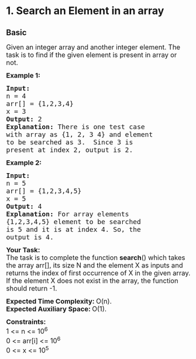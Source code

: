 # 1. Search an Element in an array
## Basic 
<div class="problem-statement">
                <p></p><p><span style="font-size:18px">Given an integer array and another integer element. The task is to find if the given element is present in array or not.</span></p>

<p><span style="font-size:18px"><strong>Example 1:</strong></span></p>

<pre><span style="font-size:18px"><strong>Input:
</strong>n = 4
arr[] = {1,2,3,4}
x = 3
<strong>Output: </strong>2<strong>
Explanation: </strong>There is one test case 
with array as {1, 2, 3 4} and element 
to be searched as 3.&nbsp; Since 3 is 
present at index 2, output is 2.</span></pre>

<p><span style="font-size:18px"><strong>Example 2:</strong></span></p>

<pre><span style="font-size:18px"><strong>Input:
</strong>n = 5
arr[] = {1,2,3,4,5}
x = 5
<strong>Output: </strong>4<strong>
Explanation: </strong>For array elements 
{1,2,3,4,5} element to be searched 
is 5 and it is at index 4. So, the 
output is 4.</span>
</pre>

<p><span style="font-size:18px"><strong>Your Task:</strong><br>
The task is to complete the function <strong>search</strong>() which takes the array arr[], its size N and the element X as inputs and returns the index of first occurrence of X in the given array. If the element X does not exist in the array, the function should return -1.</span></p>

<p><span style="font-size:18px"><strong>Expected Time Complexity:&nbsp;</strong>O(n).<br>
<strong>Expected Auxiliary Space:&nbsp;</strong>O(1).&nbsp;</span></p>

<p><span style="font-size:18px"><strong>Constraints:</strong><br>
1 &lt;= n&nbsp;&lt;= 10<sup>6</sup><br>
0 &lt;= arr[i] &lt;= 10<sup>6</sup><br>
0 &lt;= x&nbsp;&lt;= 10<sup>5</sup></span></p>
 <p></p>
            </div>